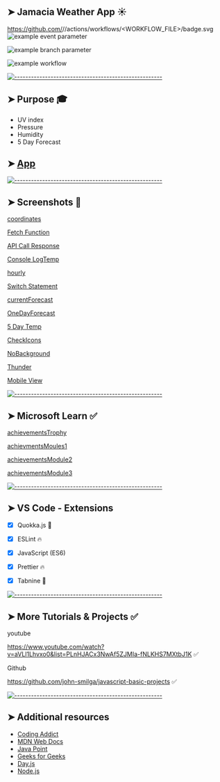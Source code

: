 
## ➤ Jamacia Weather App ☀️
https://github.com/<OWNER>/<REPOSITORY>/actions/workflows/<WORKFLOW_FILE>/badge.svg
![example event parameter](https://github.com/github/docs/actions/workflows/main.yml/badge.svg?event=push)

![example branch parameter](https://github.com/github/docs/actions/workflows/main.yml/badge.svg?branch=feature-1)

![example workflow](https://github.com/github/docs/actions/workflows/main.yml/badge.svg)

[![-----------------------------------------------------](https://raw.githubusercontent.com/andreasbm/readme/master/assets/lines/colored.png)](#additional-resources)

## ➤ Purpose 🎓

 - UV index
 - Pressure
 - Humidity
 - 5 Day Forecast
 
## ➤ [App](#)

[![-----------------------------------------------------](https://raw.githubusercontent.com/andreasbm/readme/master/assets/lines/colored.png)](#additional-resources)

## ➤ Screenshots 📸

[coordinates](https://user-images.githubusercontent.com/125808990/233785146-dddbb3bf-be69-4f43-8dbf-133fde8b5469.png)

[Fetch Function](https://user-images.githubusercontent.com/125808990/233785086-edb77703-f096-4b46-bc58-05c69e70f4bd.png)

[API Call Response](https://user-images.githubusercontent.com/125808990/233785107-1bb73676-ab79-4e58-92f3-a3114a3da5e2.png)

[Console LogTemp](https://user-images.githubusercontent.com/125808990/233785120-09ed5123-5ff3-44d8-8410-c7bb6078a083.png)

[hourly](https://user-images.githubusercontent.com/125808990/233785173-953e26c1-f0e4-4935-99c9-b2f3283495eb.png)

[Switch Statement](https://user-images.githubusercontent.com/125808990/233785228-3dd97e9a-e78c-4f9d-941c-6666144c8ed3.png)

[currentForecast](https://user-images.githubusercontent.com/125808990/233785201-48fe0bea-c94f-451a-981c-f8d09bce1108.png)

[OneDayForecast](https://user-images.githubusercontent.com/125808990/233785250-141b917a-3059-4a36-9570-0624e196522e.png)

[5 Day Temp](https://user-images.githubusercontent.com/125808990/233785267-9d1d4f82-4a8d-4177-82c1-e2a3339ae7af.png)

[CheckIcons](https://user-images.githubusercontent.com/125808990/233785294-a8855105-3a84-486c-92fc-dc16dd2dda8c.png)

[NoBackground](https://user-images.githubusercontent.com/125808990/233785311-e659f006-929a-4124-939f-6e0a54a0cb3a.png)

[Thunder](https://user-images.githubusercontent.com/125808990/233785320-a804cc3f-d1c9-48cd-9e15-5a86cd170464.png)

[Mobile View](https://user-images.githubusercontent.com/125808990/233785337-d9d86753-93d1-4b5f-82c6-ca6676c936f4.png)

[![-----------------------------------------------------](https://raw.githubusercontent.com/andreasbm/readme/master/assets/lines/colored.png)](#additional-resources)

## ➤ Microsoft Learn ✅

[achievementsTrophy](https://user-images.githubusercontent.com/125808990/226473105-96a90167-8ca6-4897-8746-ab92653da446.png)

[achievmentsMoules1](https://user-images.githubusercontent.com/125808990/226473129-f310796d-08b0-408e-8670-996c6dba5615.png)

[achievementsModule2](https://user-images.githubusercontent.com/125808990/226473142-e8869831-ae96-4667-af2e-5828c477256b.png)

[achievementsModule3](https://user-images.githubusercontent.com/125808990/226473163-eee6dc4c-8abb-4a83-b166-3127f2d67f41.png)

[![-----------------------------------------------------](https://raw.githubusercontent.com/andreasbm/readme/master/assets/lines/colored.png)](#additional-resources)


## ➤ VS Code - Extensions

- [x] Quokka.js 🤖
- [x] ESLint 🔥
- [x] JavaScript (ES6) 
- [x] Prettier 🔥
- [x] Tabnine 🤖


[![-----------------------------------------------------](https://raw.githubusercontent.com/andreasbm/readme/master/assets/lines/colored.png)](#more-tutorials--projects-)

## ➤ More Tutorials & Projects ✅

youtube

https://www.youtube.com/watch?v=aVLl1Lhvxo0&list=PLnHJACx3NwAf5ZJMIa-fNLKHS7MXtbJ1K  ✅

Github

https://github.com/john-smilga/javascript-basic-projects  ✅




[![-----------------------------------------------------](https://raw.githubusercontent.com/andreasbm/readme/master/assets/lines/colored.png)](#additional-resources)

## ➤ Additional resources

- [Coding Addict](https://johnsmilga.com)
- [MDN Web Docs](https://developer.mozilla.org/en-US/)
- [Java Point](https://www.javatpoint.com/jquery-example)
- [Geeks for Geeks](https://www.geeksforgeeks.org/jquery-examples/)
- [Day.js](https://day.js.org)
- [Node.js](https://nodejs.org/api/synopsis.html)


